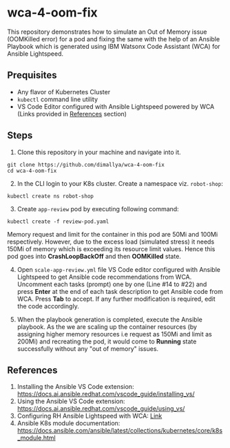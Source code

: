 # wca-4-oom-fix

This repository demonstrates how to simulate an Out of Memory issue (OOMKilled error) for a pod and fixing the same with the help of an Ansible Playbook which is generated using IBM Watsonx Code Assistant (WCA) for Ansible Lightspeed. 

## Prequisites

- Any flavor of Kubernetes Cluster 
- `kubectl` command line utility
- VS Code Editor configured with Ansible Lightspeed powered by WCA (Links provided in [References](https://github.com/dimallya/wca-4-oom-fix/tree/main?tab=readme-ov-file#references) section)

## Steps

1. Clone this repository in your machine and navigate into it.
```
git clone https://github.com/dimallya/wca-4-oom-fix
cd wca-4-oom-fix
```


2. In the CLI login to your K8s cluster. Create a namespace viz. `robot-shop`:
```
kubectl create ns robot-shop
```

3. Create `app-review` pod by executing following command:
```
kubectl create -f review-pod.yaml
```
Memory request and limit for the container in this pod are 50Mi and 100Mi respectively. However, due to the excess load (simulated stress) it needs 150Mi of memory which is exceeding its resource limit values. Hence this pod goes into **CrashLoopBackOff** and then **OOMKilled** state.

4. Open `scale-app-review.yml` file VS Code editor configured with Ansible Lightspeed to get Ansible code recommendations from WCA. Uncomment each tasks (prompt) one by one (Line #14 to #22) and press **Enter** at the end of each task description to get Ansible code from WCA. Press **Tab** to accept. If any further modification is required, edit the code accordingly. 

5. When the playbook generation is completed, execute the Ansible playbook. As the we are scaling up the container resources (by assigning higher memory resources i.e request as 150Mi and limit as 200Mi) and recreating the pod, it would come to **Running** state successfully without any "out of memory" issues.

## References
1. Installing the Ansible VS Code extension: https://docs.ai.ansible.redhat.com/vscode_guide/installing_vs/
2. Using the Ansible VS Code extension: https://docs.ai.ansible.redhat.com/vscode_guide/using_vs/
3. Configuring RH Ansible Lightspeed with WCA: [Link](https://access.redhat.com/documentation/en-us/red_hat_ansible_lightspeed_with_ibm_watsonx_code_assistant/2.x_latest/html/red_hat_ansible_lightspeed_with_ibm_watsonx_code_assistant_user_guide/configure-code-assistant_lightspeed-user-guide#doc-wrapper)
4. Ansible K8s module documentation: https://docs.ansible.com/ansible/latest/collections/kubernetes/core/k8s_module.html
